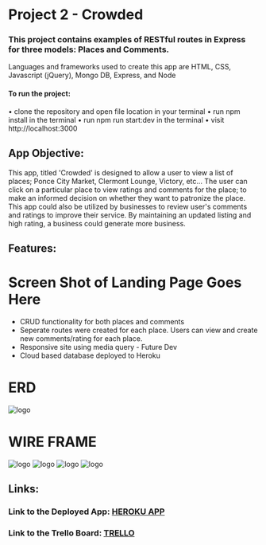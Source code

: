 # Project 2 - Crowded

### This project contains examples of RESTful routes in Express for three models: Places and Comments.
Languages and frameworks used to create this app are HTML, CSS, Javascript (jQuery), Mongo DB, Express, and Node
#### To run the project:
• clone the repository and open file location in your terminal
• run npm install in the terminal
• run npm run start:dev in the terminal
• visit http://localhost:3000
## App Objective:
This app, titled 'Crowded' is designed to allow a user to view a list of places; Ponce City Market, Clermont Lounge, Victory, etc... The user can click on a particular place to view ratings and comments for the place; to make an informed decision on whether they want to patronize the place.
This app could also be utilized by businesses to review user's comments and ratings to improve their service. By maintaining an updated listing and high rating, a business could generate more business.
## Features:
# Screen Shot of Landing Page Goes Here
* CRUD functionality for both places and comments
* Seperate routes were created for each place. Users can view and create new comments/rating for each place.
* Responsive site using media query - Future Dev
* Cloud based database deployed to Heroku
# ERD
![logo](http://i.imgur.com/NXja8aj.png "Crowd ERD")
# WIRE FRAME
![logo](http://i.imgur.com/VB2hXzT.png "Crowd ERD")
![logo](http://i.imgur.com/byyMWH1.png "Crowd ERD")
![logo](http://i.imgur.com/mkI7NYd.png "Crowd ERD")
![logo](http://i.imgur.com/PWKOgjw.png "Crowd ERD")






## Links:
### Link to the Deployed App: [HEROKU APP](URLGOESHERE)
### Link to the Trello Board: [TRELLO](https://trello.com/b/QKoBpOQt/wdi-project-2-crowded)